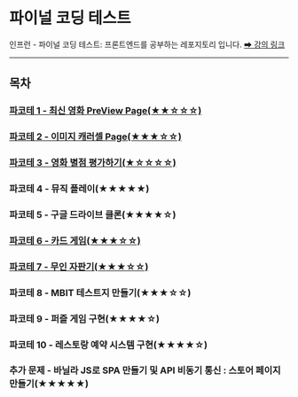 # 파이널 코딩 테스트

인프런 - 파이널 코딩 테스트: 프론트엔드를 공부하는 레포지토리 입니다.
[➡ 강의 링크](https://www.inflearn.com/course/프론트엔드-파이널-코딩테스트/)

---

## 목차

### [파코테 1 - 최신 영화 PreView Page(★★☆☆☆)](https://github.com/hj9118/final-coding-test/tree/main/01.boxOffice)

### [파코테 2 - 이미지 캐러셀 Page(★★★☆☆)](https://github.com/hj9118/final-coding-test/tree/main/02.imageCarousel)

### [파코테 3 - 영화 별점 평가하기(★☆☆☆☆)](https://github.com/hj9118/final-coding-test/tree/main/03.movieStar)

### 파코테 4 - 뮤직 플레이(★★★★★)

### 파코테 5 - 구글 드라이브 클론(★★★★☆)

### [파코테 6 - 카드 게임(★★★☆☆)](https://github.com/hj9118/final-coding-test/tree/main/06.cardGame)

### [파코테 7 - 무인 자판기(★★★☆☆)](https://github.com/hj9118/final-coding-test/tree/main/07.cokeMachine)

### 파코테 8 - MBIT 테스트지 만들기(★★★☆☆)

### 파코테 9 - 퍼즐 게임 구현(★★★★☆)

### 파코테 10 - 레스토랑 예약 시스템 구현(★★★★☆)

### 추가 문제 - 바닐라 JS로 SPA 만들기 및 API 비동기 통신 : 스토어 페이지 만들기(★★★★★)
